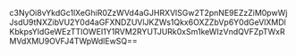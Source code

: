 c3NyOi8vYkdGc1lXeGhiR0ZzWVd4aGJHRXVlSGw2T2pnNE9EZzZiM0pwWjJsdU9tNXZibVU2Y0d4aGFXNDZUVlJKZWs1Qkx6OXZZbVp6Y0dGeVlXMDlKbkpsYldGeWEzTTlOWEI1Y1RVM2RYUTJURk0xSm1keWIzVndQVFZpTWxRMVdXMU9OVFJ4TWpWdlEwSQ==
